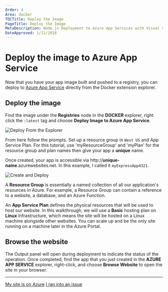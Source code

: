 ```yaml
---
Order: 4
Area: docker
TOCTitle: Deploy the Image
PageTitle: Deploy the Image
MetaDescription: Node.js Deployment to Azure App Services with Visual Studio Code
DateApproved: 1/11/2018
---
```

# Deploy the image to Azure App Service

Now that you have your app image built and pushed to a registry, you can deploy to [Azure App Service](https://azure.microsoft.com/en-us/services/app-service/) directly from the Docker extension explorer.

## Deploy the image

Find the image under the **Registries** node in the **DOCKER** explorer, right click the `:latest` tag and choose **Deploy Image to Azure App Service**.

![Deploy From the Explorer](images/docker-extension/deploy-menu.png)

From here follow the prompts. Set up a resource group in `West US` and App Service Plan. For this tutorial, use 'myResourceGroup' and 'myPlan' for the resource group and plan names then give your app a **unique** name.

Once created, your app is accessible via http://**unique-name**.azurewebsites.net. In this example, I called it `myExpressApp4321`.

![Create and Deploy](images/docker-extension/create.gif)

A **Resource Group** is essentially a named collection of all our application's resources in Azure. For example, a Resource Group can contain a reference to a website, a database, and an Azure Function.

An **App Service Plan** defines the physical resources that will be used to host our website. In this walkthrough, we will use a **Basic** hosting plan on **Linux** infrastructure, which means the site will be hosted on a Linux machine alongside other websites. You can scale up and be the only site running on a machine later in the Azure Portal.

## Browse the website

The Output panel will open during deployment to indicate the status of the operation. Once completed, find the app that you just created in the **AZURE APP SERVICE** explorer, right-click, and choose **Browse Website** to open the site in your browser.

----

<a class="tutorial-next-btn" href="/tutorials/docker-extension/tailing-logs">My site is on Azure</a> <a class="tutorial-feedback-btn" onclick="reportIssue('docker-extension', 'deploy-app')" href="javascript:void(0)">I ran into an issue</a>
